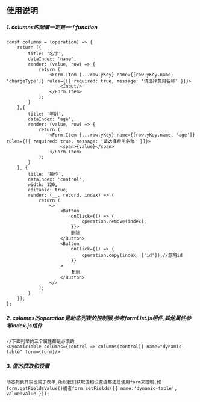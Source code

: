 ## 使用说明

##### 1. columns的配置一定是一个function
    const columns = (operation) => {
        return [{
            title: '名字',
            dataIndex: 'name',
            render: (value, row) => {
                return (
                    <Form.Item {...row.yKey} name={[row.yKey.name, 'chargeType']} rules={[{ required: true, message: '请选择费用名称' }]}>
                        <Input/>
                    </Form.Item>
                );
            }
        },{
            title: '年龄',
            dataIndex: 'age',
            render: (value, row) => {
                return (
                    <Form.Item {...row.yKey} name={[row.yKey.name, 'age']} rules={[{ required: true, message: '请选择费用名称' }]}>
                        <span>{value}</span>
                    </Form.Item>
                );
            }
        }, {
            title: '操作',
            dataIndex: 'control',
            width: 120,
            editable: true,
            render: (__, record, index) => {
                return (
                    <>
                        <Button
                            onClick={() => {
                                operation.remove(index);
                            }}>
                            删除
                        </Button>
                        <Button
                            onClick={() => {
                                operation.copy(index, ['id']);//忽略id
                            }}
                        >
                            复制
                        </Button>
                    </>
                );
            }
        }];
    };

##### 2. columns的operation是动态列表的控制器,参考formList.js组件,其他属性参考index.js组件
    //下面列举的三个属性都是必须的
    <DynamicTable columns={control => columns(control)} name="dynamic-table" form={form}/>

##### 3. 值的获取和设置
    动态列表其实也属于表单,所以我们获取值和设置值都还是使用form来控制,如form.getFieldsValue()或者form.setFields([{ name:'dynamic-table', value:value }]);

